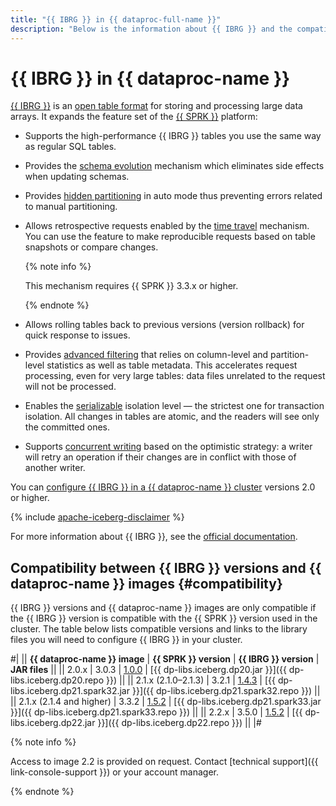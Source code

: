 ```yaml
---
title: "{{ IBRG }} in {{ dataproc-full-name }}"
description: "Below is the information about {{ IBRG }} and the compatibility table for different {{ IBRG }} and {{ dataproc-full-name }} versions."
---
```


# {{ IBRG }} in {{ dataproc-name }}

[{{ IBRG }}](https://iceberg.apache.org/) is an [open table format](https://iceberg.apache.org/spec/) for storing and processing large data arrays. It expands the feature set of the [{{ SPRK }}](https://spark.apache.org/) platform:

* Supports the high-performance {{ IBRG }} tables you use the same way as regular SQL tables.
* Provides the [schema evolution](https://iceberg.apache.org/docs/latest/evolution/#schema-evolution) mechanism which eliminates side effects when updating schemas.
* Provides [hidden partitioning](https://iceberg.apache.org/docs/latest/partitioning/) in auto mode thus preventing errors related to manual partitioning.
* Allows retrospective requests enabled by the [time travel](https://iceberg.apache.org/docs/latest/spark-queries/#time-travel) mechanism. You can use the feature to make reproducible requests based on table snapshots or compare changes.

   {% note info %}

   This mechanism requires {{ SPRK }} 3.3.x or higher.

   {% endnote %}

* Allows rolling tables back to previous versions (version rollback) for quick response to issues.
* Provides [advanced filtering](https://iceberg.apache.org/docs/latest/performance/#metadata-filtering) that relies on column-level and partition-level statistics as well as table metadata. This accelerates request processing, even for very large tables: data files unrelated to the request will not be processed.
* Enables the [serializable](https://iceberg.apache.org/docs/latest/reliability/) isolation level — the strictest one for transaction isolation. All changes in tables are atomic, and the readers will see only the committed ones.
* Supports [concurrent writing](https://iceberg.apache.org/docs/latest/reliability/#concurrent-write-operations) based on the optimistic strategy: a writer will retry an operation if their changes are in conflict with those of another writer.

You can [configure {{ IBRG }} in a {{ dataproc-name }} cluster](../operations/apache-iceberg.md) versions 2.0 or higher.


{% include [apache-iceberg-disclaimer](../../_includes/data-proc/apache-iceberg-disclaimer.md) %}


For more information about {{ IBRG }}, see the [official documentation](https://iceberg.apache.org/docs/latest/).

## Compatibility between {{ IBRG }} versions and {{ dataproc-name }} images {#compatibility}

{{ IBRG }} versions and {{ dataproc-name }} images are only compatible if the {{ IBRG }} version is compatible with the {{ SPRK }} version used in the cluster. The table below lists compatible versions and links to the library files you will need to configure {{ IBRG }} in your cluster.

#|
|| **{{ dataproc-name }} image** | **{{ SPRK }} version**   | **{{ IBRG }} version** | **JAR files**     ||
|| 2.0.x                          | 3.0.3
| [1.0.0](https://github.com/apache/iceberg/releases/tag/apache-iceberg-1.0.0)
| [{{ dp-libs.iceberg.dp20.jar }}]({{ dp-libs.iceberg.dp20.repo }}) ||
|| 2.1.x (2.1.0–2.1.3)            | 3.2.1
| [1.4.3](https://github.com/apache/iceberg/releases/tag/apache-iceberg-1.4.3)
| [{{ dp-libs.iceberg.dp21.spark32.jar }}]({{ dp-libs.iceberg.dp21.spark32.repo }}) ||
|| 2.1.x (2.1.4 and higher)           | 3.3.2
| [1.5.2](https://github.com/apache/iceberg/releases/tag/apache-iceberg-1.5.2)
| [{{ dp-libs.iceberg.dp21.spark33.jar }}]({{ dp-libs.iceberg.dp21.spark33.repo }}) ||
|| 2.2.x                          | 3.5.0
| [1.5.2](https://github.com/apache/iceberg/releases/tag/apache-iceberg-1.5.2)
| [{{ dp-libs.iceberg.dp22.jar }}]({{ dp-libs.iceberg.dp22.repo }}) ||
|#


{% note info %}

Access to image 2.2 is provided on request. Contact [technical support]({{ link-console-support }}) or your account manager.

{% endnote %}

